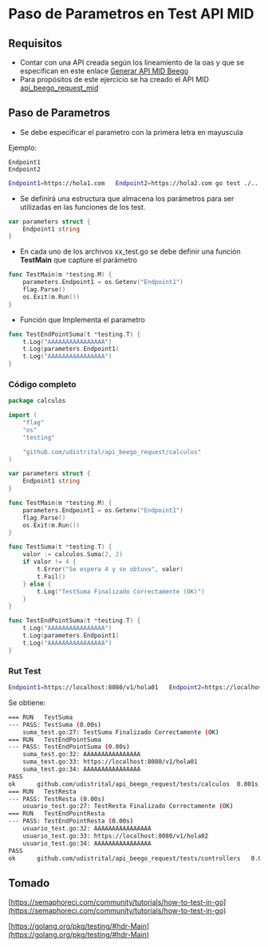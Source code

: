 # Paso de Parametros en Test API MID


## Requisitos

- Contar con una API creada según los lineamiento de la oas y que se especifican en este enlace [Generar API MID Beego]()
- Para propósitos de este ejercicio se ha creado el API MID [api_beego_request_mid](https://github.com/udistrital/api_mid_beego_request)

## Paso de Parametros

- Se debe especificar el parametro con la primera letra en mayuscula

Ejemplo:

    Endpoint1
    Endpoint2

```bash
Endpoint1=https://hola1.com   Endpoint2=https://hola2.com go test ./... -v
```

- Se definirá una  estructura que almacena los parámetros para ser utilizadas en las funciones de los test.

```go
var parameters struct {
	Endpoint1 string
}
```

- En cada uno de los archivos xx_test.go se debe definir una función **TestMain** que capture el parámetro

```go
func TestMain(m *testing.M) {
	parameters.Endpoint1 = os.Getenv("Endpoint1")
	flag.Parse()
	os.Exit(m.Run())
}
```

- Función que Implementa el parametro

```go
func TestEndPointSuma(t *testing.T) {
	t.Log("AAAAAAAAAAAAAAAA")
	t.Log(parameters.Endpoint1)
	t.Log("AAAAAAAAAAAAAAAA")
}
```

### Código completo


```go
package calculos

import (
	"flag"
	"os"
	"testing"

	"github.com/udistrital/api_beego_request/calculos"
)

var parameters struct {
	Endpoint1 string
}

func TestMain(m *testing.M) {
	parameters.Endpoint1 = os.Getenv("Endpoint1")
	flag.Parse()
	os.Exit(m.Run())
}

func TestSuma(t *testing.T) {
	valor := calculos.Suma(2, 2)
	if valor != 4 {
		t.Error("Se espera 4 y se obtuvo", valor)
		t.Fail()
	} else {
		t.Log("TestSuma Finalizado Correctamente (OK)")
	}
}

func TestEndPointSuma(t *testing.T) {
	t.Log("AAAAAAAAAAAAAAAA")
	t.Log(parameters.Endpoint1)
	t.Log("AAAAAAAAAAAAAAAA")
}
```

### Rut Test

```bash
Endpoint1=https://localhost:8080/v1/hola01   Endpoint2=https://localhost:8080/v1/hola02 go test ./... -v
```

Se obtiene:

```bash
=== RUN   TestSuma
--- PASS: TestSuma (0.00s)
    suma_test.go:27: TestSuma Finalizado Correctamente (OK)
=== RUN   TestEndPointSuma
--- PASS: TestEndPointSuma (0.00s)
    suma_test.go:32: AAAAAAAAAAAAAAAA
    suma_test.go:33: https://localhost:8080/v1/hola01
    suma_test.go:34: AAAAAAAAAAAAAAAA
PASS
ok  	github.com/udistrital/api_beego_request/tests/calculos	0.001s
=== RUN   TestResta
--- PASS: TestResta (0.00s)
    usuario_test.go:27: TestResta Finalizado Correctamente (OK)
=== RUN   TestEndPointResta
--- PASS: TestEndPointResta (0.00s)
    usuario_test.go:32: AAAAAAAAAAAAAAAA
    usuario_test.go:33: https://localhost:8080/v1/hola02
    usuario_test.go:34: AAAAAAAAAAAAAAAA
PASS
ok  	github.com/udistrital/api_beego_request/tests/controllers	0.003s
```

## Tomado

[https://semaphoreci.com/community/tutorials/how-to-test-in-go](https://semaphoreci.com/community/tutorials/how-to-test-in-go)

[https://golang.org/pkg/testing/#hdr-Main](https://golang.org/pkg/testing/#hdr-Main)
